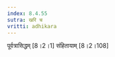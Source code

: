 ```yaml
---
index: 8.4.55
sutra: खरि च
vritti: adhikara
---
```


 पूर्वत्रासिद्धम् [8।2।1]  संहितायाम् [8।2।108] 
